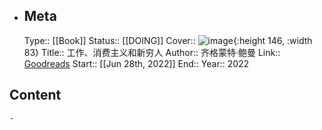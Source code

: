 - ## Meta
  Type:: [[Book]]
  Status:: [[DOING]] 
  Cover:: ![image](https://images-na.ssl-images-amazon.com/images/S/compressed.photo.goodreads.com/books/1634409903i/59360321.jpg){:height 146, :width 83}
  Title:: 工作、消费主义和新穷人
  Author:: 齐格蒙特·鲍曼
  Link:: [Goodreads](https://www.goodreads.com/book/show/59360321)
  Start:: [[Jun 28th, 2022]] 
  End:: 
  Year:: 2022
## Content
	-